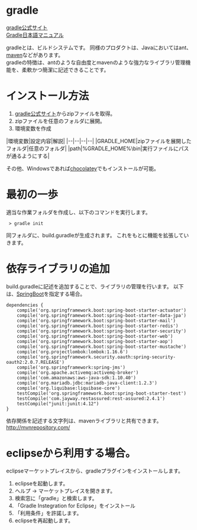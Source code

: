 # gradle

[gradle公式サイト](http://gradle.org/)  
[Gradle日本語マニュアル](http://gradle.monochromeroad.com/docs/)

gradleとは、ビルドシステムです。
同様のプロダクトは、Javaにおいてはant、[maven](https://github.com/snjxnksm/practice/wiki/maven)などがあります。  
gradleの特徴は、antのような自由度とmavenのような強力なライブラリ管理機能を、柔軟かつ簡潔に記述できることです。


# インストール方法

1. [gradle公式サイト](http://gradle.org/)からzipファイルを取得。
2. zipファイルを任意のフォルダに展開。  
3. 環境変数を作成  

|環境変数|設定内容|解説|
|--|--|--|--|
|GRADLE_HOME|zipファイルを展開したフォルダ|任意のフォルダ|
|path|%GRADLE_HOME%\bin|実行ファイルにパスが通るようにする|

その他、Windowsであれば[chocolatey](https://github.com/snjxnksm/practice/wiki/Chocolatey)でもインストールが可能。  

# 最初の一歩

適当な作業フォルダを作成し、以下のコマンドを実行します。
```
 > gradle init
```
同フォルダに、build.guradleが生成されます。
これをもとに機能を拡張していきます。

# 依存ライブラリの追加

build.guradleに記述を追加することで、ライブラリの管理を行います。
以下は、[SpringBoot](../springboot/readme.md)を指定する場合。
```
dependencies {
    compile('org.springframework.boot:spring-boot-starter-actuator')
    compile('org.springframework.boot:spring-boot-starter-data-jpa')
    compile('org.springframework.boot:spring-boot-starter-mail')
    compile('org.springframework.boot:spring-boot-starter-redis')
    compile('org.springframework.boot:spring-boot-starter-security')
    compile('org.springframework.boot:spring-boot-starter-web')
    compile('org.springframework.boot:spring-boot-starter-aop')
    compile('org.springframework.boot:spring-boot-starter-mustache')
    compile('org.projectlombok:lombok:1.16.6')
    compile('org.springframework.security.oauth:spring-security-oauth2:2.0.7.RELEASE')
    compile('org.springframework:spring-jms')
    compile('org.apache.activemq:activemq-broker')
    compile('com.amazonaws:aws-java-sdk:1.10.40')
    compile('org.mariadb.jdbc:mariadb-java-client:1.2.3')
    compile('org.liquibase:liquibase-core')
    testCompile('org.springframework.boot:spring-boot-starter-test')
    testCompile('com.jayway.restassured:rest-assured:2.4.1')
    testCompile("junit:junit:4.12")
}
```
依存関係を記述する文字列は、mavenライブラリと共有できます。
http://mvnrepository.com/


# eclipseから利用する場合。

eclipseマーケットプレイスから、gradleプラグインをインストールします。

1. eclipseを起動します。
2. ヘルプ → マーケットプレイスを開きます。
3. 検索窓に「gradle」と検索します。
4. 「Gradle Instegration for Eclipse」をインストール
5. 「利用条件」を許諾します。
6. eclipseを再起動します。
